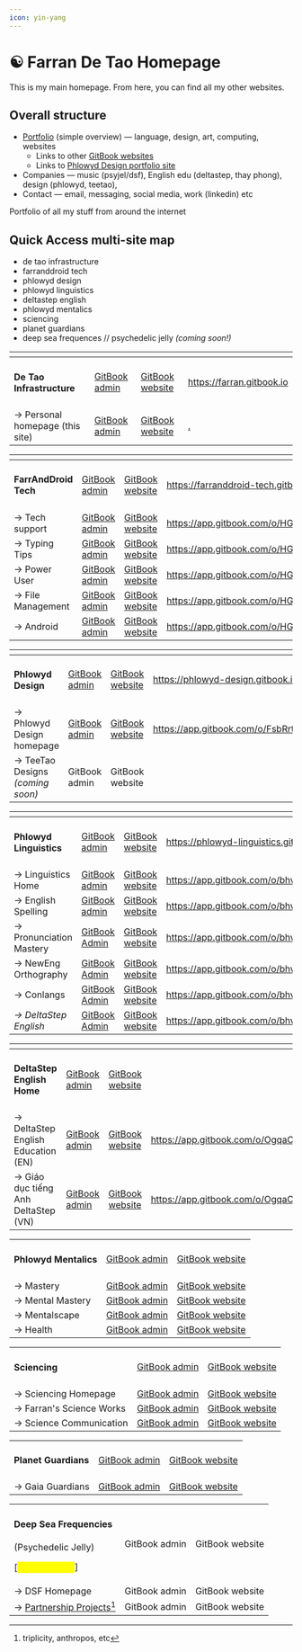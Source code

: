 ```yaml
---
icon: yin-yang
---
```


# ☯️ Farran De Tao Homepage

This is my main homepage. From here, you can find all my other websites.

## Overall structure

* [Portfolio](broken-reference) (simple overview) — language, design, art, computing, websites
  * Links to other [GitBook websites](portfolio/gitbook-publications.md)&#x20;
  * Links to [Phlowyd Design portfolio site](https://app.gitbook.com/s/Jz3BfoxqzUCPONNAxkIl/)&#x20;
* Companies — music (psyjel/dsf), English edu (deltastep, thay phong), design (phlowyd, teetao),&#x20;
* Contact — email, messaging, social media, work (linkedin) etc&#x20;



Portfolio of all my stuff from around the internet



## Quick Access multi-site map

* de tao infrastructure
* farranddroid tech&#x20;
* phlowyd design
* phlowyd linguistics
* deltastep english
* phlowyd mentalics
* sciencing
* planet guardians
* deep sea frequences // psychedelic jelly _(coming soon!)_&#x20;

<table data-card-size="large" data-view="cards"><thead><tr><th></th><th></th><th></th><th data-hidden data-card-target data-type="content-ref"></th></tr></thead><tbody><tr><td><h4><strong>De Tao Infrastructure</strong></h4></td><td><a href="https://app.gitbook.com/o/eNO8roz9wVxeqyYOww4H/home">GitBook admin</a></td><td><a href="https://farran.gitbook.io/">GitBook website</a></td><td><a href="https://farran.gitbook.io">https://farran.gitbook.io</a></td></tr><tr><td>→ Personal homepage (this site)</td><td><a href="https://app.gitbook.com/o/eNO8roz9wVxeqyYOww4H/s/4g2MHu9J8li31PmfpbWI/">GitBook admin</a></td><td><a href="https://farran.gitbook.io/personal">GitBook website</a></td><td><a href="./">.</a></td></tr></tbody></table>

<table data-view="cards"><thead><tr><th></th><th></th><th></th><th data-card-target data-type="content-ref"></th></tr></thead><tbody><tr><td><h4><strong>FarrAndDroid Tech</strong></h4></td><td><a href="https://app.gitbook.com/o/HGV4O8QFvR73oXn7Uxww/home">GitBook admin</a></td><td><a href="https://farranddroid-tech.gitbook.io/">GitBook website</a></td><td><a href="https://farranddroid-tech.gitbook.io/">https://farranddroid-tech.gitbook.io/</a></td></tr><tr><td>→ Tech support</td><td><a href="https://app.gitbook.com/o/HGV4O8QFvR73oXn7Uxww/s/SvMwDma3YIsN6hmiEFs1">GitBook admin</a></td><td><a href="https://farranddroid-tech.gitbook.io/farranddroid-tech-support">GitBook website</a></td><td><a href="https://app.gitbook.com/o/HGV4O8QFvR73oXn7Uxww/s/SvMwDma3YIsN6hmiEFs1/">https://app.gitbook.com/o/HGV4O8QFvR73oXn7Uxww/s/SvMwDma3YIsN6hmiEFs1/</a></td></tr><tr><td>→ Typing Tips</td><td><a href="https://app.gitbook.com/o/HGV4O8QFvR73oXn7Uxww/s/gumdVstDjfg97ryYDFqd/">GitBook admin</a></td><td><a href="https://farranddroid-tech.gitbook.io/farranddroid-tech-support/typing-tips">GitBook website</a></td><td><a href="https://app.gitbook.com/o/HGV4O8QFvR73oXn7Uxww/s/gumdVstDjfg97ryYDFqd/">https://app.gitbook.com/o/HGV4O8QFvR73oXn7Uxww/s/gumdVstDjfg97ryYDFqd/</a></td></tr><tr><td>→ Power User</td><td><a href="https://app.gitbook.com/o/HGV4O8QFvR73oXn7Uxww/s/qA7gVdU3GXPI3OOuI1Ep">GitBook admin</a></td><td><a href="https://farranddroid-tech.gitbook.io/farranddroid-tech-support/power-user">GitBook website</a></td><td><a href="https://app.gitbook.com/o/HGV4O8QFvR73oXn7Uxww/s/qA7gVdU3GXPI3OOuI1Ep/">https://app.gitbook.com/o/HGV4O8QFvR73oXn7Uxww/s/qA7gVdU3GXPI3OOuI1Ep/</a></td></tr><tr><td>→ File Management</td><td><a href="https://app.gitbook.com/o/HGV4O8QFvR73oXn7Uxww/s/52ZBaMLs5j9jIx6jPZE4/">GitBook admin</a></td><td><a href="https://farranddroid-tech.gitbook.io/farranddroid-tech-support/file-management">GitBook website</a></td><td><a href="https://app.gitbook.com/o/HGV4O8QFvR73oXn7Uxww/s/52ZBaMLs5j9jIx6jPZE4/">https://app.gitbook.com/o/HGV4O8QFvR73oXn7Uxww/s/52ZBaMLs5j9jIx6jPZE4/</a></td></tr><tr><td>→ Android</td><td><a href="https://app.gitbook.com/o/HGV4O8QFvR73oXn7Uxww/s/RoagBu006ype0QfSIBD3/">GitBook admin</a></td><td><a href="https://farranddroid-tech.gitbook.io/farranddroid-tech-support/android">GitBook website</a></td><td><a href="https://app.gitbook.com/o/HGV4O8QFvR73oXn7Uxww/s/RoagBu006ype0QfSIBD3/">https://app.gitbook.com/o/HGV4O8QFvR73oXn7Uxww/s/RoagBu006ype0QfSIBD3/</a></td></tr></tbody></table>



<table data-view="cards"><thead><tr><th></th><th></th><th></th><th data-hidden data-card-target data-type="content-ref"></th></tr></thead><tbody><tr><td><h4>Phlowyd Design</h4></td><td><a href="https://app.gitbook.com/o/FsbRrtZvs8z1yrTgwRrU/home">GitBook admin</a></td><td><a href="https://phlowyd-design.gitbook.io/">GitBook website</a></td><td><a href="https://phlowyd-design.gitbook.io">https://phlowyd-design.gitbook.io</a></td></tr><tr><td>→ Phlowyd Design homepage</td><td><a href="https://app.gitbook.com/o/FsbRrtZvs8z1yrTgwRrU/s/Jz3BfoxqzUCPONNAxkIl/">GitBook admin</a></td><td><a href="https://phlowyd-design.gitbook.io/phlowyd-design">GitBook website</a></td><td><a href="https://app.gitbook.com/o/FsbRrtZvs8z1yrTgwRrU/s/Jz3BfoxqzUCPONNAxkIl/">https://app.gitbook.com/o/FsbRrtZvs8z1yrTgwRrU/s/Jz3BfoxqzUCPONNAxkIl/</a></td></tr><tr><td>→ TeeTao Designs <em>(coming soon)</em> </td><td>GitBook admin</td><td>GitBook website</td><td></td></tr></tbody></table>

<table data-view="cards"><thead><tr><th></th><th></th><th></th><th data-hidden data-card-target data-type="content-ref"></th></tr></thead><tbody><tr><td><h4>Phlowyd Linguistics</h4></td><td><a href="https://app.gitbook.com/o/bhv2aXe6eExkCxRzuAVK/home">GitBook admin</a></td><td><a href="https://phlowyd-linguistics.gitbook.io/">GitBook website</a></td><td><a href="https://phlowyd-linguistics.gitbook.io">https://phlowyd-linguistics.gitbook.io</a></td></tr><tr><td>→ Linguistics Home</td><td><a href="https://app.gitbook.com/o/bhv2aXe6eExkCxRzuAVK/s/qietP059fhAwTgrpg1oR/">GitBook admin</a></td><td><a href="https://phlowyd-linguistics.gitbook.io/linguistics">GitBook website</a></td><td><a href="https://app.gitbook.com/o/bhv2aXe6eExkCxRzuAVK/s/qietP059fhAwTgrpg1oR/">https://app.gitbook.com/o/bhv2aXe6eExkCxRzuAVK/s/qietP059fhAwTgrpg1oR/</a></td></tr><tr><td>→ English Spelling</td><td><a href="https://app.gitbook.com/o/bhv2aXe6eExkCxRzuAVK/s/bFe8K54C9RxCcg3qidk8/">GitBook admin</a></td><td><a href="https://phlowyd-linguistics.gitbook.io/linguistics/english-spelling">GitBook website</a></td><td><a href="https://app.gitbook.com/o/bhv2aXe6eExkCxRzuAVK/s/bFe8K54C9RxCcg3qidk8/">https://app.gitbook.com/o/bhv2aXe6eExkCxRzuAVK/s/bFe8K54C9RxCcg3qidk8/</a></td></tr><tr><td>→ Pronunciation Mastery</td><td><a href="https://app.gitbook.com/o/bhv2aXe6eExkCxRzuAVK/s/mOXfBzelIQWeGu5lPOdF/">GitBook Admin</a></td><td><a href="https://phlowyd-linguistics.gitbook.io/linguistics/pronunciation-mastery">GitBook website</a></td><td><a href="https://app.gitbook.com/o/bhv2aXe6eExkCxRzuAVK/s/mOXfBzelIQWeGu5lPOdF/">https://app.gitbook.com/o/bhv2aXe6eExkCxRzuAVK/s/mOXfBzelIQWeGu5lPOdF/</a></td></tr><tr><td>→ NewEng Orthography</td><td><a href="https://app.gitbook.com/o/bhv2aXe6eExkCxRzuAVK/s/nQuhfcBU5w4vA1rwurTv/">GitBook Admin</a></td><td><a href="https://phlowyd-linguistics.gitbook.io/linguistics/neweng-orthography">GitBook website</a></td><td><a href="https://app.gitbook.com/o/bhv2aXe6eExkCxRzuAVK/s/nQuhfcBU5w4vA1rwurTv/">https://app.gitbook.com/o/bhv2aXe6eExkCxRzuAVK/s/nQuhfcBU5w4vA1rwurTv/</a></td></tr><tr><td>→ Conlangs</td><td><a href="https://app.gitbook.com/o/bhv2aXe6eExkCxRzuAVK/s/XnkY7B2X6Gqn7ivud1qr/">GitBook Admin</a></td><td><a href="https://phlowyd-linguistics.gitbook.io/linguistics/conlangs">GitBook website</a></td><td><a href="https://app.gitbook.com/o/bhv2aXe6eExkCxRzuAVK/s/XnkY7B2X6Gqn7ivud1qr/">https://app.gitbook.com/o/bhv2aXe6eExkCxRzuAVK/s/XnkY7B2X6Gqn7ivud1qr/</a></td></tr><tr><td><em>→ DeltaStep English</em></td><td><a href="https://app.gitbook.com/o/bhv2aXe6eExkCxRzuAVK/s/iSkeSoiFqG7zKbVKzI7G/">GitBook Admin</a></td><td><a href="https://phlowyd-linguistics.gitbook.io/linguistics/deltastep-english">GitBook website</a></td><td><a href="https://app.gitbook.com/o/bhv2aXe6eExkCxRzuAVK/s/iSkeSoiFqG7zKbVKzI7G/">https://app.gitbook.com/o/bhv2aXe6eExkCxRzuAVK/s/iSkeSoiFqG7zKbVKzI7G/</a></td></tr></tbody></table>

<table data-view="cards"><thead><tr><th></th><th></th><th></th><th data-type="content-ref"></th></tr></thead><tbody><tr><td><h4>DeltaStep English Home</h4></td><td><a href="https://app.gitbook.com/o/OgqaOntad7CdONfiggZ1/home">GitBook admin</a></td><td><a data-footnote-ref href="#user-content-fn-1">GitBook website</a></td><td></td></tr><tr><td>→ DeltaStep English Education (EN)</td><td><a href="https://app.gitbook.com/o/OgqaOntad7CdONfiggZ1/s/neSZ0TclYB0BybReetuZ/">GitBook admin</a></td><td><a href="https://deltastep-english.gitbook.io/learn">GitBook website</a></td><td><a href="https://app.gitbook.com/o/OgqaOntad7CdONfiggZ1/s/neSZ0TclYB0BybReetuZ/">https://app.gitbook.com/o/OgqaOntad7CdONfiggZ1/s/neSZ0TclYB0BybReetuZ/</a></td></tr><tr><td>→ Giáo dục tiếng Anh DeltaStep (VN)</td><td><a href="https://app.gitbook.com/o/OgqaOntad7CdONfiggZ1/s/6QeqtHuQOsjh1DdDj27B/">GitBook admin</a></td><td><a href="https://deltastep-english.gitbook.io/learn/vn">GitBook website</a></td><td><a href="https://app.gitbook.com/o/OgqaOntad7CdONfiggZ1/s/6QeqtHuQOsjh1DdDj27B/">https://app.gitbook.com/o/OgqaOntad7CdONfiggZ1/s/6QeqtHuQOsjh1DdDj27B/</a></td></tr></tbody></table>

|                            |                                                                                         |                                                                                |
| -------------------------- | --------------------------------------------------------------------------------------- | ------------------------------------------------------------------------------ |
| <h4>Phlowyd Mentalics</h4> | [GitBook admin](https://app.gitbook.com/o/ncd9U74Kvvm90FLF5tdt/home)                    | [GitBook website](https://phlowyd-mentalics.gitbook.io/)                       |
| → Mastery                  | [GitBook admin](https://app.gitbook.com/o/ncd9U74Kvvm90FLF5tdt/s/UQGHaZ9rdsQ3XORhJQYu/) | [GitBook website](https://phlowyd-mentalics.gitbook.io/mastery)                |
| → Mental Mastery           | [GitBook admin](https://app.gitbook.com/o/ncd9U74Kvvm90FLF5tdt/s/6NZGIYMGPWax0HgjtXHK/) | [GitBook website](https://phlowyd-mentalics.gitbook.io/mastery/mental-mastery) |
| → Mentalscape              | [GitBook admin](https://app.gitbook.com/o/ncd9U74Kvvm90FLF5tdt/s/A8Wb5kNCTZm4QvfxJ39S/) | [GitBook website](https://phlowyd-mentalics.gitbook.io/mastery/mentalscape)    |
| → Health                   | [GitBook admin](https://app.gitbook.com/o/ncd9U74Kvvm90FLF5tdt/s/8Bu9PhjagzvDjiFiwMOW/) | [GitBook website](https://phlowyd-mentalics.gitbook.io/mastery/health)         |



|                          |                                                                                         |                                                                                             |
| ------------------------ | --------------------------------------------------------------------------------------- | ------------------------------------------------------------------------------------------- |
| <h4>Sciencing</h4>       | [GitBook admin](https://app.gitbook.com/o/1wuAqxV16bRCOWrIRz6q/home)                    | [GitBook website](https://sciencing.gitbook.io/)                                            |
| → Sciencing Homepage     | [GitBook admin](https://app.gitbook.com/o/1wuAqxV16bRCOWrIRz6q/s/nCGaI48cwt6GU0yMEDkK/) | [GitBook website](https://sciencing.gitbook.io/science)                                     |
| → Farran's Science Works | [GitBook admin](https://app.gitbook.com/o/1wuAqxV16bRCOWrIRz6q/s/D4QXEa8gwRRM9JUCdSVA/) | [GitBook website](https://sciencing.gitbook.io/science/farrans-science-works?fallback=true) |
| → Science Communication  | [GitBook admin](https://app.gitbook.com/o/1wuAqxV16bRCOWrIRz6q/s/E4VCnKAsWX31iWF00GW5/) | [GitBook website](https://sciencing.gitbook.io/science/science-communication)               |

|                           |                                                                                         |                                                                       |
| ------------------------- | --------------------------------------------------------------------------------------- | --------------------------------------------------------------------- |
| <h4>Planet Guardians</h4> | [GitBook admin](https://app.gitbook.com/o/gQ7qELmcsrzalxe9akLR/home)                    | [GitBook website](https://planet-guardians.gitbook.io/)               |
| → Gaia Guardians          | [GitBook admin](https://app.gitbook.com/o/gQ7qELmcsrzalxe9akLR/s/x4XBbH5vHVRlbAgcvCZg/) | [GitBook website](https://planet-guardians.gitbook.io/gaia-guardians) |

|                                                                                                                   |               |                 |
| ----------------------------------------------------------------------------------------------------------------- | ------------- | --------------- |
| <h4>Deep Sea Frequencies </h4><p>(Psychedelic Jelly) </p><p>[<mark style="color:yellow;">coming soon!</mark>]</p> | GitBook admin | GitBook website |
| → DSF Homepage                                                                                                    | GitBook admin | GitBook website |
| → [Partnership Projects](#user-content-fn-2)[^2]                                                                  | GitBook admin | GitBook website |



[^1]: [_https://deltastep-english.gitbook.io/_](https://deltastep-english.gitbook.io/) _link is broken, I think it will take some time to update in the base gitbook system_

[^2]: triplicity, anthropos, etc
